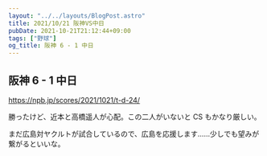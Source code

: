 ```yaml
---
layout: "../../layouts/BlogPost.astro"
title: 2021/10/21 阪神VS中日
pubDate: 2021-10-21T21:12:44+09:00
tags: ["野球"]
og_title: 阪神 6 - 1 中日
---
```


## 阪神 6 - 1 中日

https://npb.jp/scores/2021/1021/t-d-24/

勝ったけど、近本と高橋遥人が心配。この二人がいないと CS もかなり厳しい。

まだ広島対ヤクルトが試合しているので、広島を応援します……少しでも望みが繋がるといいな。
